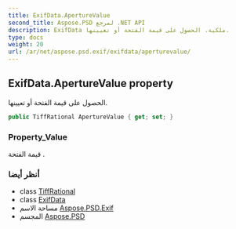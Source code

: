 ```yaml
---
title: ExifData.ApertureValue
second_title: Aspose.PSD لمرجع .NET API
description: ExifData ملكية. الحصول على قيمة الفتحة أو تعيينها.
type: docs
weight: 20
url: /ar/net/aspose.psd.exif/exifdata/aperturevalue/
---
```

## ExifData.ApertureValue property

الحصول على قيمة الفتحة أو تعيينها.

```csharp
public TiffRational ApertureValue { get; set; }
```

### Property_Value

قيمة الفتحة .

### أنظر أيضا

* class [TiffRational](../../../aspose.psd.fileformats.tiff/tiffrational/)
* class [ExifData](../)
* مساحة الاسم [Aspose.PSD.Exif](../../exifdata/)
* المجسم [Aspose.PSD](../../../)


